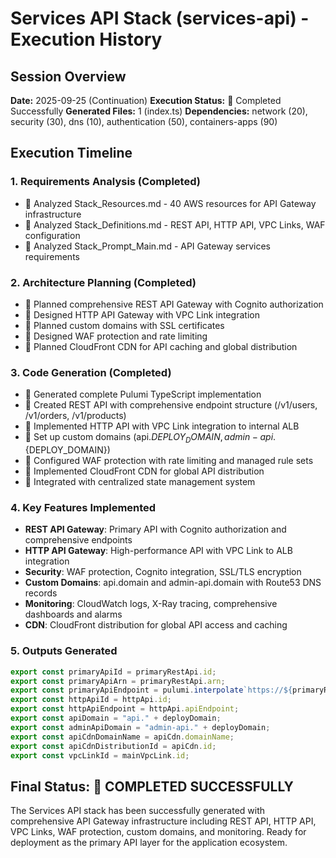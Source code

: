# Services API Stack (services-api) - Execution History

## Session Overview
**Date:** 2025-09-25 (Continuation)
**Execution Status:**  Completed Successfully
**Generated Files:** 1 (index.ts)
**Dependencies:** network (20), security (30), dns (10), authentication (50), containers-apps (90)

## Execution Timeline

### 1. Requirements Analysis (Completed)
-  Analyzed Stack_Resources.md - 40 AWS resources for API Gateway infrastructure
-  Analyzed Stack_Definitions.md - REST API, HTTP API, VPC Links, WAF configuration
-  Analyzed Stack_Prompt_Main.md - API Gateway services requirements

### 2. Architecture Planning (Completed)
-  Planned comprehensive REST API Gateway with Cognito authorization
-  Designed HTTP API Gateway with VPC Link integration
-  Planned custom domains with SSL certificates
-  Designed WAF protection and rate limiting
-  Planned CloudFront CDN for API caching and global distribution

### 3. Code Generation (Completed)
-  Generated complete Pulumi TypeScript implementation
-  Created REST API with comprehensive endpoint structure (/v1/users, /v1/orders, /v1/products)
-  Implemented HTTP API with VPC Link integration to internal ALB
-  Set up custom domains (api.${DEPLOY_DOMAIN}, admin-api.${DEPLOY_DOMAIN})
-  Configured WAF protection with rate limiting and managed rule sets
-  Implemented CloudFront CDN for global API distribution
-  Integrated with centralized state management system

### 4. Key Features Implemented
- **REST API Gateway**: Primary API with Cognito authorization and comprehensive endpoints
- **HTTP API Gateway**: High-performance API with VPC Link to ALB integration
- **Security**: WAF protection, Cognito integration, SSL/TLS encryption
- **Custom Domains**: api.domain and admin-api.domain with Route53 DNS records
- **Monitoring**: CloudWatch logs, X-Ray tracing, comprehensive dashboards and alarms
- **CDN**: CloudFront distribution for global API access and caching

### 5. Outputs Generated
```typescript
export const primaryApiId = primaryRestApi.id;
export const primaryApiArn = primaryRestApi.arn;
export const primaryApiEndpoint = pulumi.interpolate`https://${primaryRestApi.id}.execute-api.${region}.amazonaws.com/${environment}`;
export const httpApiId = httpApi.id;
export const httpApiEndpoint = httpApi.apiEndpoint;
export const apiDomain = "api." + deployDomain;
export const adminApiDomain = "admin-api." + deployDomain;
export const apiCdnDomainName = apiCdn.domainName;
export const apiCdnDistributionId = apiCdn.id;
export const vpcLinkId = mainVpcLink.id;
```

## Final Status:  COMPLETED SUCCESSFULLY

The Services API stack has been successfully generated with comprehensive API Gateway infrastructure including REST API, HTTP API, VPC Links, WAF protection, custom domains, and monitoring. Ready for deployment as the primary API layer for the application ecosystem.